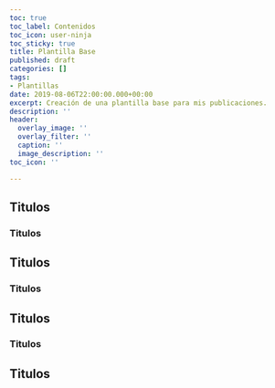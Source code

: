 ```yaml
---
toc: true
toc_label: Contenidos
toc_icon: user-ninja
toc_sticky: true
title: Plantilla Base
published: draft
categories: []
tags:
- Plantillas
date: 2019-08-06T22:00:00.000+00:00
excerpt: Creación de una plantilla base para mis publicaciones.
description: ''
header:
  overlay_image: ''
  overlay_filter: ''
  caption: ''
  image_description: ''
toc_icon: ''

---
```

## Titulos

### Titulos

## Titulos

### Titulos

## Titulos

### Titulos

## Titulos